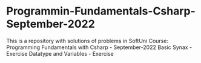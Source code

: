 # Programmin-Fundamentals-Csharp-September-2022
This is a repository with solutions of problems in SoftUni Course: Programming Fundamentals with Csharp - September-2022
Basic Synax - Exercise
Datatype and Variables - Exercise